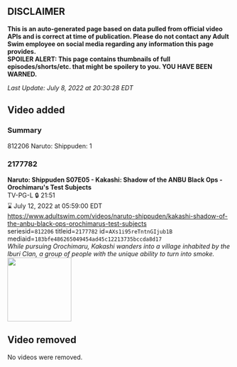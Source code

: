 ## DISCLAIMER
**This is an auto-generated page based on data pulled from official video APIs and is correct at time of publication. Please do not contact any Adult Swim employee on social media regarding any information this page provides.**  
**SPOILER ALERT: This page contains thumbnails of full episodes/shorts/etc. that might be spoilery to you. YOU HAVE BEEN WARNED.**  

_Last Update: July 8, 2022 at 20:30:28 EDT_
## Video added
### Summary
812206 Naruto: Shippuden: 1  
### 2177782
**Naruto: Shippuden S07E05 - Kakashi: Shadow of the ANBU Black Ops - Orochimaru's Test Subjects**  
TV-PG-L 🔒 21:51  
⌛ July 12, 2022 at 05:59:00 EDT  
https://www.adultswim.com/videos/naruto-shippuden/kakashi-shadow-of-the-anbu-black-ops-orochimarus-test-subjects  
seriesid=`812206` titleid=`2177782` id=`AXs1i95reTntnGIjub1B` mediaid=`183bfe486265049454ad45c12213735bccda8d17`  
_While pursuing Orochimaru, Kakashi wanders into a village inhabited by the Iburi Clan, a group of people with the unique ability to turn into smoke._  
<a href="https://media.cdn.adultswim.com/uploads/20210813/thumbnails/2_218131147139-NarutoShippuden_353_KakashiShadowOfTheANBUBlackOpsOrochimarusTestSubjects.png"><img src="https://media.cdn.adultswim.com/uploads/20210813/thumbnails/2_218131147139-NarutoShippuden_353_KakashiShadowOfTheANBUBlackOpsOrochimarusTestSubjects.png" height="144px" /></a>
## Video removed
No videos were removed.  
